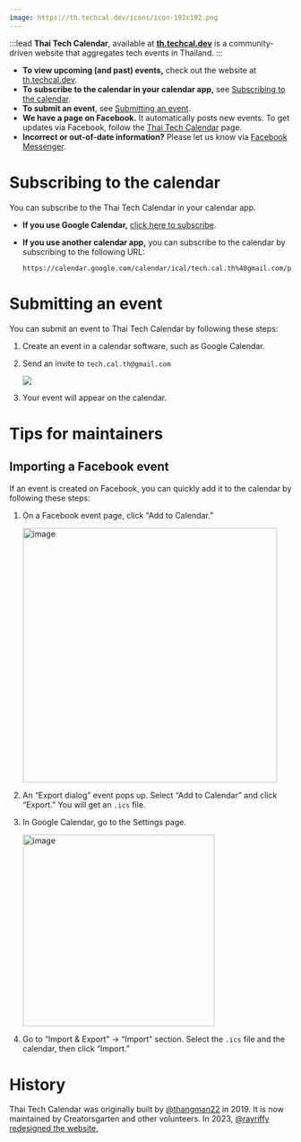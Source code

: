 ```yaml
---
image: https://th.techcal.dev/icons/icon-192x192.png
---
```


:::lead
**Thai Tech Calendar**, available at **[th.techcal.dev](https://th.techcal.dev/)** is a community-driven website that aggregates tech events in Thailand.
:::

- **To view upcoming (and past) events,** check out the website at [th.techcal.dev](https://th.techcal.dev/).
- **To subscribe to the calendar in your calendar app,** see [Subscribing to the calendar](#subscribing-to-the-calendar).
- **To submit an event**, see [Submitting an event](#submitting-an-event).
- **We have a page on Facebook.** It automatically posts new events. To get updates via Facebook, follow the [Thai Tech Calendar](https://www.facebook.com/th.techcal.dev) page.
- **Incorrect or out-of-date information?** Please let us know via [Facebook Messenger](https://m.me/th.techcal.dev).

# Subscribing to the calendar

You can subscribe to the Thai Tech Calendar in your calendar app.

- **If you use Google Calendar,** [click here to subscribe](https://calendar.google.com/calendar/u/0/r?cid=tech.cal.th@gmail.com).

- **If you use another calendar app,** you can subscribe to the calendar by subscribing to the following URL:

  ```
  https://calendar.google.com/calendar/ical/tech.cal.th%40gmail.com/public/basic.ics
  ```

# Submitting an event

You can submit an event to Thai Tech Calendar by following these steps:

1. Create an event in a calendar software, such as Google Calendar.

2. Send an invite to `tech.cal.th@gmail.com`

   ![](https://im.dt.in.th/ipfs/bafybeichkb56baw5tvuu2dazsxq32u5i47bu56wsrjt7jz44mco5upmopa/image.webp)

3. Your event will appear on the calendar.

# Tips for maintainers

## Importing a Facebook event

If an event is created on Facebook, you can quickly add it to the calendar by following these steps:

1. On a Facebook event page, click “Add to Calendar.”

   <img width="454" alt="image" src="https://user-images.githubusercontent.com/193136/188323106-ff93078b-abf4-4821-aad5-4e8ee0af04d8.png">

2. An “Export dialog” event pops up. Select “Add to Calendar” and click “Export.” You will get an `.ics` file.

3. In Google Calendar, go to the Settings page.

   <img width="342" alt="image" src="https://user-images.githubusercontent.com/193136/188323150-f513e838-78fb-4c93-b613-95e5fbfab6d8.png">

4. Go to “Import & Export” &rarr; “Import” section. Select the `.ics` file and the calendar, then click “Import.”

# History

Thai Tech Calendar was originally built by [@thangman22](https://twitter.com/thangman22) in 2019. It is now maintained by Creatorsgarten and other volunteers. In 2023, [@rayriffy redesigned the website.](https://www.facebook.com/rayriffy/posts/pfbid0e53qrfUXxLZhEkXjmXMNHBGXqFp9i4HXv8ASHqCqiQgiswxiNyfVJUGCgUTwZW2Ql)
